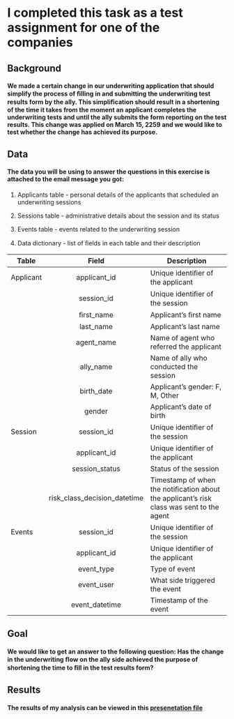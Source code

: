 # I completed this task as a test assignment for one of the companies

## Background
#### We made a certain change in our underwriting application that should simplify the process of ﬁlling in and submitting the underwriting test results form by the ally. This simpliﬁcation should result in a shortening of the time it takes from the moment an applicant completes the underwriting tests and until the ally submits the form reporting on the test results. This change was applied on March 15, 2259 and we would like to test whether the change has achieved its purpose.

## Data
#### The data you will be using to answer the questions in this exercise is attached to the email message you got:

1. Applicants table - personal details of the applicants that scheduled an underwriting sessions

2. Sessions table - administrative details about the session and its status

3. Events table - events related to the underwriting session

4. Data dictionary - list of ﬁelds in each table and their description

| Table         |       Field        | Description                          |
| ------------- |:------------------:| -----                                |
| Applicant     | applicant_id       | Unique identiﬁer of the applicant    |
|               | session_id         | Unique identiﬁer of the session                                 |
|               | ﬁrst_name          | Applicant’s ﬁrst name                              |
|               | last_name          | Applicant’s last name                                  |
|               | agent_name         | Name of agent who referred the applicant                                 |
|               | ally_name          | Name of ally who conducted the session                                   |
|               | birth_date         | Applicant’s gender: F, M, Other                                  |
|               | gender             | Applicant’s date of birth                                    |
| Session       | session_id         | Unique identiﬁer of the session                                    |
|               | applicant_id       | Unique identiﬁer of the applicant                                  |
|               | session_status     | Status of the session                                  |
|               | risk_class_decision_datetime | Timestamp of when the notiﬁcation about the applicant’s risk class was sent to the agent |
| Events        | session_id         | Unique identiﬁer of the session    |
|               | applicant_id       | Unique identiﬁer of the applicant                               |
|               | event_type         | Type of event                            |
|               | event_user         | What side triggered the event                                 |
|               | event_datetime     | Timestamp of the event                                |

## Goal
#### We would like to get an answer to the following question: Has the change in the underwriting ﬂow on the ally side achieved the purpose of shortening the time to ﬁll in the test results form?

## Results
#### The results of my analysis can be viewed in this [presenetation file](presentation.ipynb)
